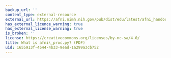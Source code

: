 ```yaml
---
backup_url: ''
content_type: external-resource
external_url: https://afni.nimh.nih.gov/pub/dist/edu/latest/afni_handouts/afni_proc.pdf
has_external_licence_warning: true
has_external_license_warning: true
is_broken: ''
license: https://creativecommons.org/licenses/by-nc-sa/4.0/
title: What is afni\_proc.py? (PDF)
uid: 1655913f-4544-4b33-9ead-1a299a3cb752
---
```

